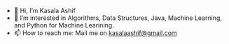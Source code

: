 - 👋 Hi, I’m Kasala Ashif
- 👀 I’m interested in Algorithms, Data Structures, Java, Machine Learning, and Python for Machine Learining.
- 📫 How to reach me: Mail me on kasalaashif@gmail.com

<!---
kasalaashif/kasalaashif is a ✨ special ✨ repository because its `README.md` (this file) appears on your GitHub profile.
You can click the Preview link to take a look at your changes.
--->
